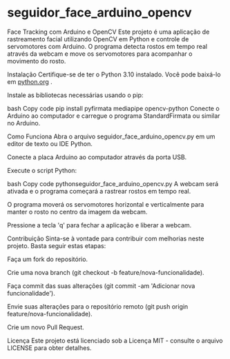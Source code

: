 ﻿# seguidor_face_arduino_opencv
 Face Tracking com Arduino e OpenCV
Este projeto é uma aplicação de rastreamento facial utilizando OpenCV em Python e controle de servomotores com Arduino. O programa detecta rostos em tempo real através da webcam e move os servomotores para acompanhar o movimento do rosto.

Instalação
Certifique-se de ter o Python 3.10 instalado. Você pode baixá-lo em [python.org](https://www.npackd.org/p/org.python.Python64/3.10.1) .

Instale as bibliotecas necessárias usando o pip:

bash
Copy code
pip install pyfirmata mediapipe opencv-python
Conecte o Arduino ao computador e carregue o programa StandardFirmata ou similar no Arduino.

Como Funciona
Abra o arquivo seguidor_face_arduino_opencv.py em um editor de texto ou IDE Python.

Conecte a placa Arduino ao computador através da porta USB.

Execute o script Python:

bash
Copy code
pythonseguidor_face_arduino_opencv.py
A webcam será ativada e o programa começará a rastrear rostos em tempo real.

O programa moverá os servomotores horizontal e verticalmente para manter o rosto no centro da imagem da webcam.

Pressione a tecla 'q' para fechar a aplicação e liberar a webcam.

Contribuição
Sinta-se à vontade para contribuir com melhorias neste projeto. Basta seguir estas etapas:

Faça um fork do repositório.

Crie uma nova branch (git checkout -b feature/nova-funcionalidade).

Faça commit das suas alterações (git commit -am 'Adicionar nova funcionalidade').

Envie suas alterações para o repositório remoto (git push origin feature/nova-funcionalidade).

Crie um novo Pull Request.

Licença
Este projeto está licenciado sob a Licença MIT - consulte o arquivo LICENSE para obter detalhes.
